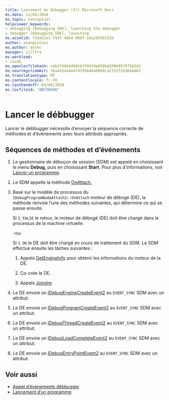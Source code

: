 ```yaml
---
title: Lancement du Debugger (fr) Microsoft Docs
ms.date: 11/04/2016
ms.topic: conceptual
helpviewer_keywords:
- debugging [Debugging SDK], launching the debugger
- debugger [Debugging SDK], launching
ms.assetid: f24da1a1-f923-48b4-989f-18a22b581d1b
author: acangialosi
ms.author: anthc
manager: jillfra
ms.workload:
- vssdk
ms.openlocfilehash: ceb2f484449d1b3f8474a6586d298b057875b342
ms.sourcegitcommit: 16a4a5da4a4fd795b46a0869ca2152f2d36e6db2
ms.translationtype: MT
ms.contentlocale: fr-FR
ms.lasthandoff: 04/06/2020
ms.locfileid: "80738446"
---
```

# <a name="launch-the-debugger"></a>Lancer le débbugger
Lancer le débbugger nécessite d’envoyer la séquence correcte de méthodes et d’événements avec leurs attributs appropriés.

## <a name="sequences-of-methods-and-events"></a>Séquences de méthodes et d’événements

1. Le gestionnaire de déboçon de session (SDM) est appelé en choisissant le menu **Debug,** puis en choisissant **Start**. Pour plus d’informations, voir [Lancer un programme](../../extensibility/debugger/launching-a-program.md).

2. Le SDM appelle la méthode [OnAttach.](../../extensibility/debugger/reference/idebugprogramnodeattach2-onattach.md)

3. Basé sur le modèle de processus du `IDebugProgramNodeAttach2::OnAttach` moteur de débogé (DE), la méthode renvoie l’une des méthodes suivantes, qui détermine ce qui se passe ensuite.

     Si `S_FALSE` le retour, le moteur de débogé (DE) doit être chargé dans le processus de la machine virtuelle.

     -ou-

     Si `S_OK` le DE doit être chargé en cours de traitement du SDM. Le SDM effectue ensuite les tâches suivantes :

    1. Appels [GetEngineInfo](../../extensibility/debugger/reference/idebugprogramnode2-getengineinfo.md) pour obtenir les informations du moteur de la DE.

    2. Co-crée le DE.

    3. Appels [Joindre](../../extensibility/debugger/reference/idebugengine2-attach.md).

4. Le DE envoie un [IDebugEngineCreateEvent2](../../extensibility/debugger/reference/idebugenginecreateevent2.md) au `EVENT_SYNC` SDM avec un attribut.

5. Le DE envoie un [IDebugProgramCreateEvent2](../../extensibility/debugger/reference/idebugprogramcreateevent2.md) au `EVENT_SYNC` SDM avec un attribut.

6. Le DE envoie un [IDebugThreadCreateEvent2](../../extensibility/debugger/reference/idebugthreadcreateevent2.md) au `EVENT_SYNC` SDM avec un attribut.

7. Le DE envoie un [IDebugLoadCompleteEvent2](../../extensibility/debugger/reference/idebugloadcompleteevent2.md) au `EVENT_SYNC` SDM avec un attribut.

8. Le DE envoie un [IDebugEntryPointEvent2](../../extensibility/debugger/reference/idebugentrypointevent2.md) au `EVENT_SYNC` SDM avec un attribut.

## <a name="see-also"></a>Voir aussi
- [Appel d’événements débbugger](../../extensibility/debugger/calling-debugger-events.md)
- [Lancement d’un programme](../../extensibility/debugger/launching-a-program.md)
